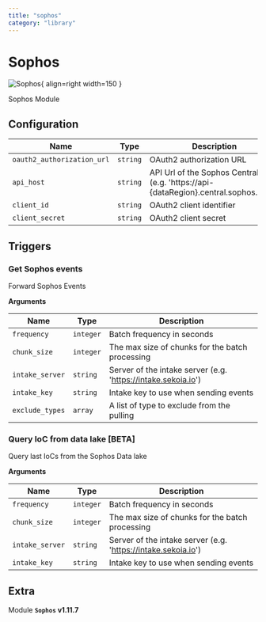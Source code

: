 ```yaml
---
title: "sophos"
category: "library"
---
```

# Sophos

![Sophos](/assets/playbooks/library/sophos.png){ align=right width=150 }

Sophos Module

## Configuration

| Name      |  Type   |  Description  |
| --------- | ------- | --------------------------- |
| `oauth2_authorization_url` | `string` | OAuth2 authorization URL |
| `api_host` | `string` | API Url of the Sophos Central API (e.g. 'https://api-{dataRegion}.central.sophos.com') |
| `client_id` | `string` | OAuth2 client identifier |
| `client_secret` | `string` | OAuth2 client secret |

## Triggers

### Get Sophos events

Forward Sophos Events

**Arguments**

| Name      |  Type   |  Description  |
| --------- | ------- | --------------------------- |
| `frequency` | `integer` | Batch frequency in seconds |
| `chunk_size` | `integer` | The max size of chunks for the batch processing |
| `intake_server` | `string` | Server of the intake server (e.g. 'https://intake.sekoia.io') |
| `intake_key` | `string` | Intake key to use when sending events |
| `exclude_types` | `array` | A list of type to exclude from the pulling |


### Query IoC from data lake [BETA]

Query last IoCs from the Sophos Data lake

**Arguments**

| Name      |  Type   |  Description  |
| --------- | ------- | --------------------------- |
| `frequency` | `integer` | Batch frequency in seconds |
| `chunk_size` | `integer` | The max size of chunks for the batch processing |
| `intake_server` | `string` | Server of the intake server (e.g. 'https://intake.sekoia.io') |
| `intake_key` | `string` | Intake key to use when sending events |


## Extra

Module **`Sophos` v1.11.7**